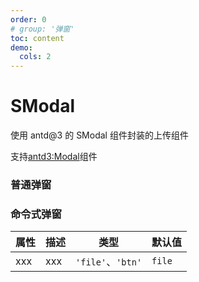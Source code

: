 ```yaml
---
order: 0
# group: '弹窗'
toc: content
demo:
  cols: 2
---
```


# SModal

使用 antd@3 的 SModal 组件封装的上传组件

支持[antd3:Modal](https://3x.ant.design/components/modal-cn/)组件

### 普通弹窗

<code src='./example'></code>

### 命令式弹窗

<code src='./example1'></code>

| 属性 | 描述 | 类型              | 默认值 |
| ---- | ---- | ----------------- | ------ |
| xxx  | xxx  | `'file'`、`'btn'` | `file` |

<!-- <API></API> -->
